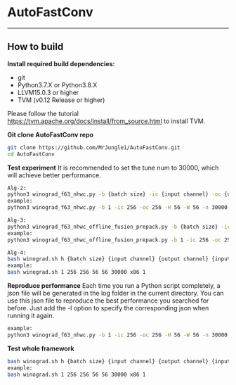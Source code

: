 # AutoFastConv

---
## How to build
**Install required build dependencies:**
* git 
* Python3.7.X or Python3.8.X
* LLVM15.0.3 or higher
* TVM (v0.12 Release or higher) 

Please follow the tutorial https://tvm.apache.org/docs/install/from_source.html to install TVM.

**Git clone AutoFastConv repo**
```bash
git clone https://github.com/MrJungle1/AutoFastConv.git
cd AutoFastConv
```

**Test experiment**
It is recommended to set the tune num to 30000, which will achieve better performance.
```bash
Alg-2:
python3 winograd_f63_nhwc.py -b {batch size} -ic {input channel} -oc {output channel} -H {input height} -W {Input width} -n {tune num} -a {ARCH(x86/arm/amd)} -t {thread}
example:
python3 winograd_f63_nhwc.py -b 1 -ic 256 -oc 256 -H 56 -W 56 -n 30000 -a x86 -t 1

Alg-3: 
python3 winograd_f63_nhwc_offline_fusion_prepack.py -b {batch size} -ic {input channel} -oc {output channel} -H {input height} -W {Input width} -n {tune num} -a {ARCH(x86/arm/amd)} -t {thread}
example:
python3 winograd_f63_nhwc_offline_fusion_prepack.py -b 1 -ic 256 -oc 256 -H 56 -W 56 -n 30000 -a x86 -t 1

Alg-4: 
bash winograd.sh h {batch size} {input channel} {output channel} {input height} {Input width} {tune num} {ARCH(x86/arm/amd)}  {thread}
example:
bash winograd.sh 1 256 256 56 56 30000 x86 1
```

**Reproduce performance**
Each time you run a Python script completely, a json file will be generated in the log folder in the current directory. You can use this json file to reproduce the best performance you searched for before. Just add the -l option to specify the corresponding json when running it again.
```bash
example:
python3 winograd_f63_nhwc.py -b 1 -ic 256 -oc 256 -H 56 -W 56 -n 30000 -a x86 -t 1 -l winograd_ansor_N1_H256_W256_IC56_OC56_2024-01-01_00:00:00.log
```

**Test whole framework**
```bash
bash winograd.sh h {batch size} {input channel} {output channel} {input height} {Input width} {tune num} {ARCH(x86/arm/amd)}  {thread}
example:
bash winograd.sh 1 256 256 56 56 30000 x86 1
```